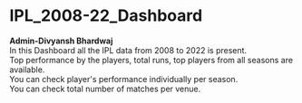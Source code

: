 # IPL_2008-22_Dashboard
<b font-color="Red">Admin-Divyansh Bhardwaj</b>
<br>
In this Dashboard all the IPL data from 2008 to 2022 is present.<br>
Top performance by the players, total runs, top players from all seasons are available.<br>
You can check player's performance individually per season.<br>
You can check total number of matches per venue.
